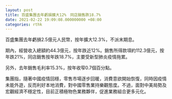 ```yaml
---
layout: post
title: 百盛集團去年虧損擴大12%　同店銷售跌18.7%
date: 2021-02-22 19:09:08.000000000 +08:00
categories: rthk
---
```


百盛集團去年虧損2.5億元人民幣，按年擴大12.3%，不派末期息。

期內，經營收入總額約44.3億元，按年跌近12%。銷售所得款項約112.3億元，按年跌21%，同店銷售按年跌18.7%，主要受新型肺炎疫情拖累。

另外，去年銷售毛利率15.3%，按年收窄0.7個百分點。

集團指，隨著中國疫情回穩，零售市場逐步回暖，消費意欲開始恢復，同時因疫情未能外遊，反而利好本地消費，對中國零售業持樂觀態度。不過，面對中美局勢及宏觀經濟不穩定性，目前正積極物色業務夥伴，促進業務組合更多元化。
